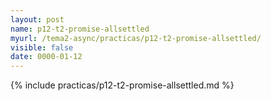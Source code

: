 ```yaml
---
layout: post
name: p12-t2-promise-allsettled
myurl: /tema2-async/practicas/p12-t2-promise-allsettled/
visible: false
date: 0000-01-12
---
```


{% include practicas/p12-t2-promise-allsettled.md %}
